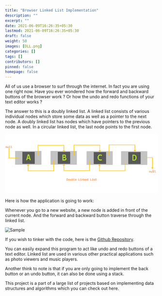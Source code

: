```yaml
---
title: "Browser Linked List Implementation"
description: ""
excerpt: ""
date: 2021-06-09T16:26:35+05:30
lastmod: 2021-06-09T16:26:35+05:30
draft: false
weight: 50
images: [DLL.png]
categories: []
tags: []
contributors: []
pinned: false
homepage: false
---
```


All of us use a browser to surf through the internet. In fact you are using one right now. Have you ever wondered how the forward and backward buttons of the browser work ? Or how the undo and redo functions of your text editor works ?

The answer to this is a doubly linked list. A linked list consists of various individual nodes which store some data as well as a pointer to the next node. A doubly linked list has nodes which have pointers to the previous node as well. In a circular linked list, the last node points to the first node.

![Double Linked List](DLL.png)

Here is how the application is going to work:

Whenever you go to a new website, a new node is added in front of the current node. And the forward and backward button traverse through the linked list.

![Sample](https://1.bp.blogspot.com/-pGiLfNbZJbg/YMBA68WhnYI/AAAAAAAAABs/poYt9jt6K489vz5EQhcsVV6X6pWVX-grQCLcBGAsYHQ/s492/sample.gif)

If you wish to tinker with the code, here is the [Github Repository](https://github.com/code-explorer/Browser-linked-list-implementation).

You can easily expand this program to act like undo and redo buttons of a text editor. Linked list are used in various other practical applications such as photo viewers and music players.

Another think to note is that if you are only going to implement the back button or an undo button, it can also be done using a stack.

This project is a part of a large list of projects based on implementing data structures and algorithms which you can check out here.

